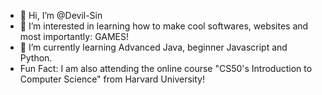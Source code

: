 - 👋 Hi, I’m @Devil-Sin
- 👀 I’m interested in learning how to make cool softwares, websites and most importantly: GAMES!
- 🌱 I’m currently learning Advanced Java, beginner Javascript and Python.
- Fun Fact: I am also attending the online course "CS50's Introduction to Computer Science" from Harvard University!
